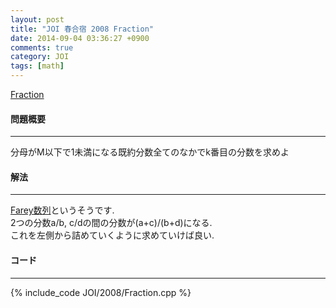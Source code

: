 ```yaml
---
layout: post
title: "JOI 春合宿 2008 Fraction"
date: 2014-09-04 03:36:27 +0900
comments: true
category: JOI
tags: [math]
---
```


[Fraction](http://joisc2008.contest.atcoder.jp/tasks/joisc2008_fraction)

#### 問題概要

****

分母がM以下で1未満になる既約分数全てのなかでk番目の分数を求めよ

#### 解法

****

[Farey数列](http://ja.wikipedia.org/wiki/%E3%83%95%E3%82%A1%E3%83%AC%E3%82%A4%E6%95%B0%E5%88%97)というそうです.  
2つの分数a/b, c/dの間の分数が(a+c)/(b+d)になる.  
これを左側から詰めていくように求めていけば良い.  


#### コード

****

{% include_code JOI/2008/Fraction.cpp %}
